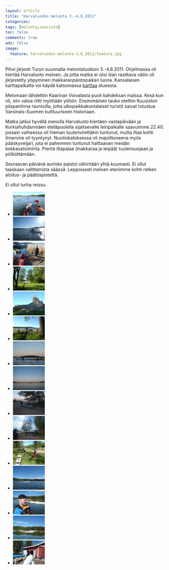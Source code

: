 ```yaml
---
layout: article
title: "Harvaluodon melonta 3.-4.6.2011"
categories:
tags: [melonta,saaristo]
toc: false
comments: true
ads: false
image:
  feature: harvaluodon-melonta-3.6.2011/feature.jpg
---
```


Pihvi järjesti Turun suunnalla melontatuokion 3.-4.6.2011. Ohjelmassa
oli kiertää Harvaluoto meloen. Ja jotta matka ei olisi liian rasittava
väliin oli järjestetty yöpyminen makkaranpaistopaikan luona. Kansalaisen
karttapaikalta voi käydä katsomassa
[karttaa](http://kansalaisen.karttapaikka.fi/kartanhaku/osoitehaku.html?map.x=186&map.y=181&e=251543&n=6700932&scale=80000&tool=siirra&styles=normal&lang=fi&tool=siirra&lang=fi)
alueesta.

Melomaan lähdettiin Kaarinan Voivalasta puoli kahdeksan maissa. Kesä kun
oli, niin valoa riitti myöhään yöhön. Ensimmäinen tauko otettiin
Kuusiston piispanlinna raunioilla, jotta ulkopaikkakuntalaiset turistit
saivat tutustua Varsinais-Suomen kulttuuriseen historiaan.

Matka jatkui hyvällä menolla Harvaluoto kiertäen vastapäivään ja
Korkiahuhdanmäen eteläpuolella sijaitsevalle leiripaikalle saavuimme
22.40. jossain vaiheessa oli hieman tuulenvirettäkin tuntunut, mutta
iltaa kohti ilmanvire oli tyyntynyt. Nuotiokatoksessa oli majoittuneena
myös pääskyveijari, jota ei pahemmin tuntunut haittaavan meidän
kokkaustoiminta. Pientä iltapalaa (makkaraa ja leipää) tuulensuojaan ja
pötköttämään.

Seuraavan päivänä aurinko paistoi vähintään yhtä kuumasti. Ei ollut
taaskaan valittamista säässä. Leppoisasti meloen etenimme kohti retken
aloitus- ja päätöspistettä.

Ei ollut turha reissu.

<div class="image-gallery" markdown="1">

-   [![](/images/harvaluodon-melonta-3.6.2011/Thumbnails/303.JPG)](/images/harvaluodon-melonta-3.6.2011/303.JPG)
-   [![](/images/harvaluodon-melonta-3.6.2011/Thumbnails/307.JPG)](/images/harvaluodon-melonta-3.6.2011/307.JPG)
-   [![](/images/harvaluodon-melonta-3.6.2011/Thumbnails/311.JPG)](/images/harvaluodon-melonta-3.6.2011/311.JPG)
-   [![](/images/harvaluodon-melonta-3.6.2011/Thumbnails/317.JPG)](/images/harvaluodon-melonta-3.6.2011/317.JPG)
-   [![](/images/harvaluodon-melonta-3.6.2011/Thumbnails/318.JPG)](/images/harvaluodon-melonta-3.6.2011/318.JPG)
-   [![](/images/harvaluodon-melonta-3.6.2011/Thumbnails/319.JPG)](/images/harvaluodon-melonta-3.6.2011/319.JPG)
-   [![](/images/harvaluodon-melonta-3.6.2011/Thumbnails/325.JPG)](/images/harvaluodon-melonta-3.6.2011/325.JPG)
-   [![](/images/harvaluodon-melonta-3.6.2011/Thumbnails/329.JPG)](/images/harvaluodon-melonta-3.6.2011/329.JPG)
-   [![](/images/harvaluodon-melonta-3.6.2011/Thumbnails/332.JPG)](/images/harvaluodon-melonta-3.6.2011/332.JPG)
-   [![](/images/harvaluodon-melonta-3.6.2011/Thumbnails/336.JPG)](/images/harvaluodon-melonta-3.6.2011/336.JPG)
-   [![](/images/harvaluodon-melonta-3.6.2011/Thumbnails/350.JPG)](/images/harvaluodon-melonta-3.6.2011/350.JPG)
-   [![](/images/harvaluodon-melonta-3.6.2011/Thumbnails/351.JPG)](/images/harvaluodon-melonta-3.6.2011/351.JPG)
-   [![](/images/harvaluodon-melonta-3.6.2011/Thumbnails/355.JPG)](/images/harvaluodon-melonta-3.6.2011/355.JPG)
-   [![](/images/harvaluodon-melonta-3.6.2011/Thumbnails/357.JPG)](/images/harvaluodon-melonta-3.6.2011/357.JPG)
-   [![](/images/harvaluodon-melonta-3.6.2011/Thumbnails/359.JPG)](/images/harvaluodon-melonta-3.6.2011/359.JPG)

</div>
